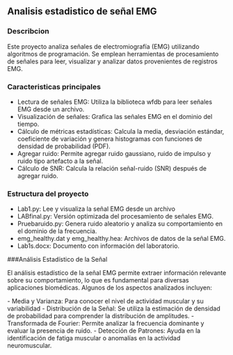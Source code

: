 ## Analisis estadistico de señal EMG
### Describcion 
<p>
Este proyecto analiza señales de electromiografía (EMG) utilizando algoritmos de programación. Se emplean herramientas de procesamiento de señales para leer, visualizar y analizar datos provenientes de registros EMG.
</p>

### Caracteristicas principales
- Lectura de señales EMG: Utiliza la biblioteca wfdb para leer señales EMG desde un archivo.
-	Visualización de señales: Grafica las señales EMG en el dominio del tiempo.
- Cálculo de métricas estadísticas: Calcula la media, desviación estándar, coeficiente de variación y genera histogramas con funciones de densidad de probabilidad (PDF).
- Agregar ruido: Permite agregar ruido gaussiano, ruido de impulso y ruido tipo artefacto a la señal.
- Cálculo de SNR: Calcula la relación señal-ruido (SNR) después de agregar ruido.

### Estructura del proyecto
- Lab1.py: Lee y visualiza la señal EMG desde un archivo
- LABfinal.py: Versión optimizada del procesamiento de señales EMG.
- Pruebaruido.py: Genera ruido aleatorio y analiza su comportamiento en el dominio de la frecuencia.
- emg_healthy.dat y emg_healthy.hea: Archivos de datos de la señal EMG.
- Lab1s.docx: Documento con información del laboratorio.

###Análisis Estadístico de la Señal
<p>
El análisis estadístico de la señal EMG permite extraer información relevante sobre su comportamiento, lo que es fundamental para diversas aplicaciones biomédicas. Algunos de los aspectos analizados incluyen:
</p>
- Media y Varianza: Para conocer el nivel de actividad muscular y su variabilidad
- Distribución de la Señal: Se utiliza la estimación de densidad de probabilidad para comprender la distribución de amplitudes.
- Transformada de Fourier: Permite analizar la frecuencia dominante y evaluar la presencia de ruido.
- Detección de Patrones: Ayuda en la identificación de fatiga muscular o anomalías en la actividad neuromuscular.
